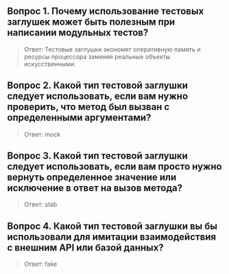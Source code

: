 ## Вопрос 1. Почему использование тестовых заглушек может быть полезным при написании модульных тестов?
>  Ответ: Тестовые заглушки экономят оперативную память и ресурсы процессора заменяя реальные объекты искусственными.
## Вопрос 2. Какой тип тестовой заглушки следует использовать, если вам нужно проверить, что метод был вызван с определенными аргументами?
> Ответ: mock
## Вопрос 3. Какой тип тестовой заглушки следует использовать, если вам просто нужно вернуть определенное значение или исключение в ответ на вызов метода?
> Ответ: stab
## Вопрос 4. Какой тип тестовой заглушки вы бы использовали для имитации взаимодействия с внешним API или базой данных?
> Ответ: fake